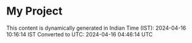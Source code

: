 # My Project

This content is dynamically generated in Indian Time (IST): 2024-04-16 10:16:14 IST
Converted to UTC: 2024-04-16 04:46:14 UTC

